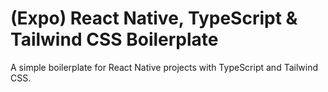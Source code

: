 ﻿# (Expo) React Native, TypeScript & Tailwind CSS Boilerplate

A simple boilerplate for React Native projects with TypeScript and Tailwind CSS.
